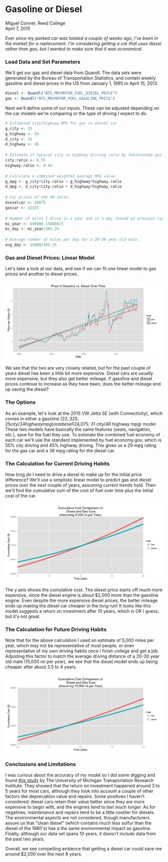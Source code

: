 # Gasoline or Diesel
Miguel Conner, Reed College  
April 7, 2015  




*Ever since my parked car was totaled a couple of weeks ago, I've been in the market for a replacement. I'm considering getting a car that uses diesel rather than gas, but I wanted to make sure that it was economical.*

### Load Data and Set Parameters

We'll get our gas and diesel data from Quandl. The data sets were generated by the Bureau of Transportation Statistics, and contain weekly gasoline and diesel prices in the US from January 1, 1995 to April 15, 2013.


```r
diesel <- Quandl("BTS_MM/MOTOR_FUEL_DIESEL_PRICE")
gas <- Quandl("BTS_MM/MOTOR_FUEL_GASOLINE_PRICE")
```

Next we'll define some of our inputs. These can be adjusted depending on the car models we're comparing or the type of driving I expect to do.


```r
# Estimated city/highway MPG for gas vs diesel car
g_city <- 25
g_highway <- 34
d_city <- 31
d_highway <- 46

# Estimate of typical city vs highway driving ratio by fueleconomy.gov
city.ratio <- 0.55
highway.ratio <- 0.45

# Calculate a combined weighted average MPG value
g_mpg <- g_city*city.ratio + g_highway*highway.ratio
d_mpg <- d_city*city.ratio + d_highway*highway.ratio

# Car prices of the VW Jetta.
dieselcar <- 24075 
gascar <- 22325

# Number of miles I drive in a year and in a day (based on previous car).
mi_year <- (40000-15000)/5
mi_day <- mi_year/365.25

# Average number of miles per day for a 20-30 year old male.
avg_day <- 15000/365.25
```

### Gas and Diesel Prices: Linear Model

Let's take a look at our data, and see if we can fit one linear model to gas prices and another to diesel prices.

![](README_files/figure-html/unnamed-chunk-4-1.png) 

We see that the two are very closely related, but for the past couple of years diesel has been a little bit more expensive. Diesel cars are usually more expensive, but they also get better mileage. If gasoline and diesel prices continue to increase as they have been, does the better mileage end up saving the diesel?

### The Options

As an example, let's look at the 2015 VW Jetta SE (with Connectivity), which comes in either a gasoline ($22,325; 25 city/34 highway mpg) or a diesel ($24,075; 31 city/46 highway mpg) model. These two models have basically the same features (seats, navigation, etc.), save for the fuel they use.  To estimate the combined fuel economy of each car we'll use the standard implemented by fuel economy.gov, which is 55% city driving and 45% highway driving. This gives us a 29 mpg rating for the gas car and a 38 mpg rating for the diesel car. 

### The Calculation for Current Driving Habits

How long do I need to drive a diesel to make up for the initial price difference? We'll use a simplistic linear model to predict gas and diesel prices over the next couple of years, assuming current trends hold. Then we'll find the cumulative sum of the cost of fuel over time plus the initial cost of the car. 

![](README_files/figure-html/unnamed-chunk-5-1.png) 

The y axis shows the cumulative cost. The diesel price starts off much more expensive, since the diesel engine is about 
$2,000 more than the gasoline engine. Even despite the more expensive diesel prices, the better mileage ends up making the diesel car *cheaper* in the long run! It looks like this model suggests a return on investment after 10 years, which is OK I guess, but it's not great.

### The Calculation for Future Driving Habits

Note that for the above calculation I used an estimate of 5,000 miles per year, which may not be representative of most people, or even representative of my own driving habits once I finish college and get a job. Adjusting this factor to match the average driving distance of a 20-30 year old male (15,000 mi per year), we see that the diesel model ends up being cheaper after about 3.5 to 4 years.

![](README_files/figure-html/unnamed-chunk-6-1.png) 

### Conclusions and Limitations

I was curious about the accuracy of my model so I did some digging and found [this study](http://www.dieselforum.org/files/dmfile/20130311_cd_umtritcofinalreport_dd2017.pdf) by The University of Michigan Transportation Research Institute. They showed that the return on investment happened around 3 to 5 years for most cars, although they took into account a couple of other factors like depreciation value and repairs. Some positives I haven't considered: diesel cars retain their value better since they are more expensive to begin with, and the engines tend to last much longer. As for negatives, maintenance and repairs tend to be a little costlier for diesels. The environmental aspects are not considered, though manufacturers assure us that "clean diesel" (which contains much less sulfur than the diesel of the 1980's) has a the same environmental impact as gasoline. Finally, although our data set spans 10 years, it doesn't include data from the past two years. 

Overall, we see compelling evidence that getting a diesel car could save me around $2,000 over the next 8 years. 

